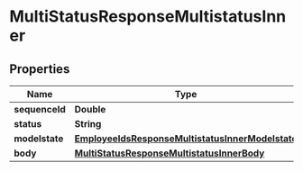 

# MultiStatusResponseMultistatusInner


## Properties

| Name | Type | Description | Notes |
|------------ | ------------- | ------------- | -------------|
|**sequenceId** | **Double** |  |  [optional] |
|**status** | **String** | http status |  [optional] |
|**modelstate** | [**EmployeeIdsResponseMultistatusInnerModelstate**](EmployeeIdsResponseMultistatusInnerModelstate.md) |  |  [optional] |
|**body** | [**MultiStatusResponseMultistatusInnerBody**](MultiStatusResponseMultistatusInnerBody.md) |  |  [optional] |



